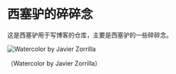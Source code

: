 # 西塞驴的碎碎念
这是西塞驴用于写博客的仓库，主要是西塞驴的一些碎碎念。

![Watercolor by Javier Zorrilla](https://github.com/ciceroxiao/blog_repository/assets/115197878/7b9e503a-97d6-4023-943b-1836bdb3e94d)

（Watercolor by Javier Zorrilla）
